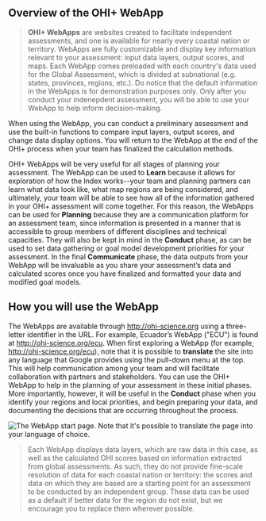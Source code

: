 ## Overview of the OHI+ WebApp

>**OHI+ WebApps** are websites created to facilitate independent assessments, and one is available for nearly every coastal nation or territory. WebApps are fully customizable and display key information relevant to your assessment: input data layers, output scores, and maps. Each WebApp comes preloaded with each country's data used for the Global Assessment, which is divided at subnational (e.g. states, provinces, regions, etc.). Do notice that the default information in the WebApps is for demonstration purposes only. Only after you conduct your indenepdent assessment, you will be able to use your WebApp to help inform decision-making.

When using the WebApp, you can conduct a preliminary assessment and use the built-in functions to compare input layers,  output scores, and change data display options. You will return to the WebApp at the end of the OHI+ process when your team has finalized the calculation methods.

OHI+ WebApps will be very useful for all stages of planning your assessment. The WebApp can be used to **Learn** because it allows for exploration of how the Index works--your team and planning partners can learn what data look like, what map regions are being considered, and ultimately, your team will be able to see how all of the information gathered in your OHI+ assessment will come together. For this reason, the WebApps can be used for **Planning** because they are a communication platform for an assessment team, since information is presented in a manner that is accessible to group members of different disciplines and technical capacities. They will also be kept in mind in the **Conduct** phase, as can be used to set data gathering or goal model development priorities for your assessment. In the final **Communicate** phase, the data outputs from your WebApp will be invaluable as you share your assessment’s data and calculated scores once you have finalized and formatted your data and modified goal models.  

## How you will use the WebApp

The WebApps are available through http://ohi-science.org using a three-letter identifier in the URL. For example, Ecuador’s WebApp ("ECU") is found at http://ohi-science.org/ecu. When first exploring a WebApp (for example, http://ohi-science.org/ecu), note that it is possible to **translate** the site into any language that Google provides using the pull-down menu at the top. This will help communication among your team and will facilitate collaboration with partners and stakeholders. You can use the OHI+ WebApp to help in the planning of your assessment in these initial phases. More importantly, however, it will be useful in the **Conduct** phase when you identify your regions and local priorities, and begin preparing your data, and documenting the decisions that are occurring throughout the process.

![The WebApp start page. Note that it's possible to translate the page into your language of choice.](https://docs.google.com/drawings/d/11Gojqw0Xz4kUo_uM1Y699EKO3qN_dae0w93ICzXJ2Pg/pub?w=960&h=720)

> Each WebApp displays data layers, which are raw data in this case, as well as the calculated OHI scores based on information extracted from global assessments. As such, they do not provide fine-scale resolution of data for each coastal nation or territory: the scores and data on which they are based are a starting point for an assessment to be conducted by an independent group. These data can be used as a default if better data for the region do not exist, but we encourage you to replace them wherever possible.
